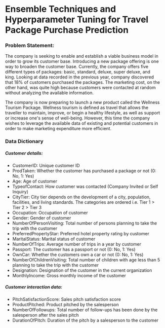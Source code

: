 # Ensemble Techniques and Hyperparameter Tuning for Travel Package Purchase Prediction

<h3>Problem Statement:</h3>

<p>
The company is seeking to enable and establish a viable business model in order to grow its customer base. Introducing a new package offering is one way to broaden the customer base. Currently, the company offers five different types of packages: basic, standard, deluxe, super deluxe, and king. Looking at data recorded in the previous year, company discovered that 18% of customers purchased the packages. The marketing cost, on the other hand, was quite high because customers were contacted at random without analyzing the available information. </p>
<p>The company is now preparing to launch a new product called the Wellness Tourism Package. Wellness tourism is defined as travel that allows the traveller to maintain, improve, or begin a healthy lifestyle, as well as support or increase one's sense of well-being. However, this time the company wishes to leverage the available data of existing and potential customers in order to make marketing expenditure more efficient.
</p>

<h3>Data Dictionary </h3>
<h5>Customer details:</h5>

- CustomerID: Unique customer ID
- ProdTaken: Whether the customer has purchased a package or not (0: No, 1: Yes)
- Age: Age of customer
- TypeofContact: How customer was contacted (Company Invited or Self Inquiry)
- CityTier: City tier depends on the development of a city, population, facilities, and living standards. The categories are ordered i.e. Tier 1 > Tier 2 > Tier 3
- Occupation: Occupation of customer
- Gender: Gender of customer
- NumberOfPersonVisiting: Total number of persons planning to take the trip with the customer
- PreferredPropertyStar: Preferred hotel property rating by customer
- MaritalStatus: Marital status of customer
- NumberOfTrips: Average number of trips in a year by customer
- Passport: The customer has a passport or not (0: No, 1: Yes)
- OwnCar: Whether the customers own a car or not (0: No, 1: Yes)
- NumberOfChildrenVisiting: Total number of children with age less than 5 planning to take the trip with the customer
- Designation: Designation of the customer in the current organization
- MonthlyIncome: Gross monthly income of the customer

<h5>Customer interaction data:</h5>

- PitchSatisfactionScore: Sales pitch satisfaction score
- ProductPitched: Product pitched by the salesperson
- NumberOfFollowups: Total number of follow-ups has been done by the salesperson after the sales pitch
- DurationOfPitch: Duration of the pitch by a salesperson to the customer
